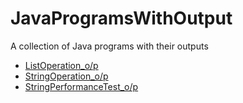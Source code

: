 # JavaProgramsWithOutput
A collection of Java programs with their outputs
- [ListOperation_o/p](./ListOperation_output.png)
- [StringOperation_o/p](./StringOperation_output.png)
- [StringPerformanceTest_o/p](./PerformanceTestSb_output.png)
